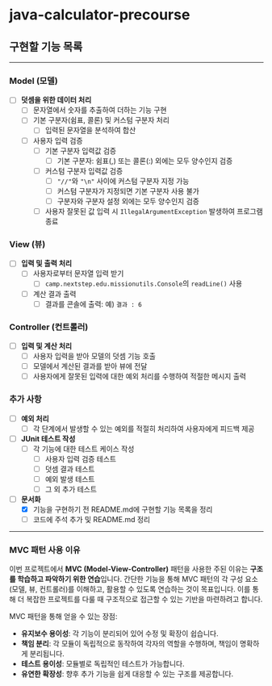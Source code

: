 # java-calculator-precourse

## 구현할 기능 목록

---

### Model (모델)
- [ ] **덧셈을 위한 데이터 처리**
    - [ ] 문자열에서 숫자를 추출하여 더하는 기능 구현
    - [ ] 기본 구분자(쉼표, 콜론) 및 커스텀 구분자 처리
        - [ ] 입력된 문자열을 분석하여 합산
    - [ ] 사용자 입력 검증
        - [ ] 기본 구분자 입력값 검증
            - [ ] 기본 구분자: 쉼표(,) 또는 콜론(:) 외에는 모두 양수인지 검증
        - [ ] 커스텀 구분자 입력값 검증
            - [ ] `"//"`와 `"\n"` 사이에 커스텀 구분자 지정 가능
            - [ ] 커스텀 구분자가 지정되면 기본 구분자 사용 불가
            - [ ] 구분자와 구분자 설정 외에는 모두 양수인지 검증
        - [ ] 사용자 잘못된 값 입력 시 `IllegalArgumentException` 발생하여 프로그램 종료

### View (뷰)
- [ ] **입력 및 출력 처리**
    - [ ] 사용자로부터 문자열 입력 받기
        - [ ] `camp.nextstep.edu.missionutils.Console`의 `readLine()` 사용
    - [ ] 계산 결과 출력
        - [ ] 결과를 콘솔에 출력: 예) `결과 : 6`

### Controller (컨트롤러)
- [ ] **입력 및 계산 처리**
    - [ ] 사용자 입력을 받아 모델의 덧셈 기능 호출
    - [ ] 모델에서 계산된 결과를 받아 뷰에 전달
    - [ ] 사용자에게 잘못된 입력에 대한 예외 처리를 수행하여 적절한 메시지 출력

### 추가 사항
- [ ] **예외 처리**
    - [ ] 각 단계에서 발생할 수 있는 예외를 적절히 처리하여 사용자에게 피드백 제공
- [ ] **JUnit 테스트 작성**
    - [ ] 각 기능에 대한 테스트 케이스 작성
        - [ ] 사용자 입력 검증 테스트
        - [ ] 덧셈 결과 테스트
        - [ ] 예외 발생 테스트
        - [ ] 그 외 추가 테스트
- [ ] **문서화**
    - [X] 기능을 구현하기 전 README.md에 구현할 기능 목록을 정리
    - [ ] 코드에 주석 추가 및 README.md 정리

---

### MVC 패턴 사용 이유

이번 프로젝트에서 **MVC (Model-View-Controller)** 패턴을 사용한 주된 이유는 **구조를 학습하고 파악하기 위한 연습**입니다. 
간단한 기능을 통해 MVC 패턴의 각 구성 요소(모델, 뷰, 컨트롤러)를 이해하고, 활용할 수 있도록 연습하는 것이 목표입니다.
이를 통해 더 복잡한 프로젝트를 다룰 때 구조적으로 접근할 수 있는 기반을 마련하려고 합니다.

MVC 패턴을 통해 얻을 수 있는 장점:
- **유지보수 용이성**: 각 기능이 분리되어 있어 수정 및 확장이 쉽습니다.
- **책임 분리**: 각 모듈이 독립적으로 동작하여 각자의 역할을 수행하며, 책임이 명확하게 분리됩니다.
- **테스트 용이성**: 모듈별로 독립적인 테스트가 가능합니다.
- **유연한 확장성**: 향후 추가 기능을 쉽게 대응할 수 있는 구조를 제공합니다.
